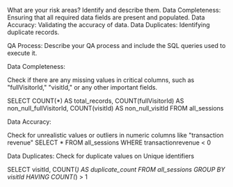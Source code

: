 What are your risk areas? Identify and describe them.
Data Completeness: Ensuring that all required data fields are present and populated.
Data Accuracy: Validating the accuracy of data.
Data Duplicates: Identifying duplicate records.



QA Process:
Describe your QA process and include the SQL queries used to execute it.

Data Completeness:

Check if there are any missing values in critical columns, such as "fullVisitorId," "visitId," or any other important fields.

SELECT
    COUNT(*) AS total_records,
    COUNT(fullVisitorId) AS non_null_fullVisitorId,
    COUNT(visitId) AS non_null_visitId
FROM all_sessions

Data Accuracy:

Check for unrealistic values or outliers in numeric columns like "transaction revenue" 
SELECT *
FROM all_sessions
WHERE transactionrevenue < 0


Data Duplicates:
Check for duplicate values on Unique identifiers

SELECT
    visitId,
    COUNT(*) AS duplicate_count
FROM all_sessions
GROUP BY visitId
HAVING COUNT(*) > 1

